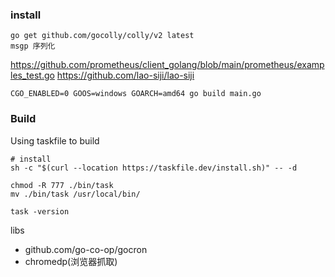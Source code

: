 
### install
```shell
go get github.com/gocolly/colly/v2 latest
msgp 序列化
```
https://github.com/prometheus/client_golang/blob/main/prometheus/examples_test.go
https://github.com/lao-siji/lao-siji

``
CGO_ENABLED=0 GOOS=windows GOARCH=amd64 go build main.go
``

### Build
Using taskfile to build

```shell
# install 
sh -c "$(curl --location https://taskfile.dev/install.sh)" -- -d

chmod -R 777 ./bin/task
mv ./bin/task /usr/local/bin/

task -version

```


libs
* github.com/go-co-op/gocron
* chromedp(浏览器抓取)